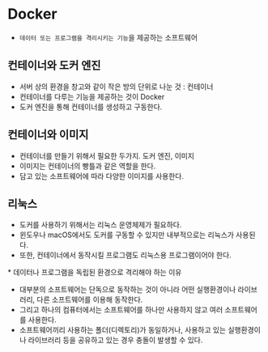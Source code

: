 # Docker
- `데이터 또는 프로그램을 격리시키는 기능`을 제공하는 소프트웨어

## 컨테이너와 도커 엔진
- 서버 상의 환경을 창고와 같이 작은 방의 단위로 나눈 것 : 컨테이너
- 컨테이너를 다루는 기능을 제공하는 것이 Docker
- 도커 엔진을 통해 컨테이너를 생성하고 구동한다.

## 컨테이너와 이미지
- 컨테이너를 만들기 위해서 필요한 두가지. 도커 엔진, 이미지
- 이미지는 컨테이너의 빵틀과 같은 역할을 한다.
- 담고 있는 소프트웨어에 따라 다양한 이미지를 사용한다.

## 리눅스
- 도커를 사용하기 위해서는 리눅스 운영체제가 필요하다.
- 윈도우나 macOS에서도 도커를 구동할 수 있지만 내부적으로는 리눅스가 사용된다.
- 또한, 컨테이너에서 동작시킬 프로그램도 리눅스용 프로그램이어야 한다.

\* 데이터나 프로그램을 독립된 환경으로 격리해야 하는 이유
- 대부분의 소프트웨어는 단독으로 동작하는 것이 아니라 어떤 실행환경이나 라이브러리, 다른 소프트웨어를 이용해 동작한다.
- 그리고 하나의 컴퓨터에서는 소프트웨어를 하나만 사용하지 않고 여러 소프트웨어를 사용한다.
- 소프트웨어끼리 사용하는 폴더(디렉토리)가 동일하거나, 사용하고 있는 실행환경이나 라이브러리 등을 공유하고 있는 경우 충돌이 발생할 수 있다.
